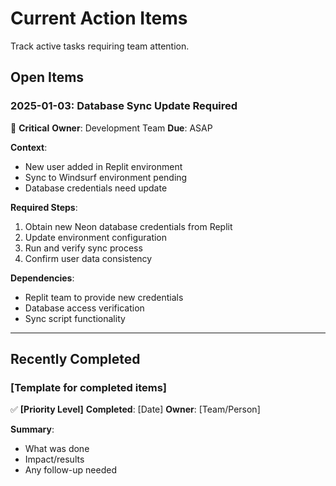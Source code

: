 # Current Action Items

Track active tasks requiring team attention.

## Open Items

### 2025-01-03: Database Sync Update Required
🔴 **Critical**
**Owner**: Development Team
**Due**: ASAP

**Context**:
- New user added in Replit environment
- Sync to Windsurf environment pending
- Database credentials need update

**Required Steps**:
1. Obtain new Neon database credentials from Replit
2. Update environment configuration
3. Run and verify sync process
4. Confirm user data consistency

**Dependencies**:
- Replit team to provide new credentials
- Database access verification
- Sync script functionality

---

## Recently Completed

### [Template for completed items]
✅ **[Priority Level]**
**Completed**: [Date]
**Owner**: [Team/Person]

**Summary**:
- What was done
- Impact/results
- Any follow-up needed
